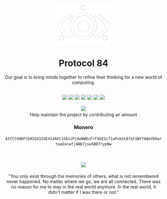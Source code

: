 <div align="center">
  <img src="logo-1.png" width=180">
  <h1>Protocol 84</h1>
  <p>Our goal is to bring minds together to refine their thinking for a new world of computing.</p>
</div>
<br>
<div align="center">
  <img src="https://readme-components.vercel.app/api?component=logo&logo=c&text=false&fill=black&textfill=white&">
  <img src="https://readme-components.vercel.app/api?component=logo&logo=cplusplus&text=false&fill=black&textfill=white&">
  <img src="https://readme-components.vercel.app/api?component=logo&logo=vim&text=false&fill=black&textfill=white&">
  <img src="https://readme-components.vercel.app/api?component=logo&logo=neovim&text=false&fill=black&textfill=white&">
  <img src="https://readme-components.vercel.app/api?component=logo&logo=qt&text=false&fill=black&textfill=white&">
  <img src="https://readme-components.vercel.app/api?component=logo&logo=webassembly&text=false&fill=black&textfill=white&">
  <img src="https://readme-components.vercel.app/api?component=logo&logo=linux&text=false&fill=black&textfill=white&">
</div>
<br>
<div align="center">
  <img src="https://github-readme-stats.vercel.app/api/top-langs?username=kardashev-0x&show_icons=true&include_all_commits=true&count_private=true&theme=apprentice&hide_border=true&bg_color=0D1117&layout=compact"/>
  <br>
  Help maintain the project by contributing an amount
  <h3>Monero</h3>
  <code>43fCtXH6FCb92GX32GE414AXt1SEniPjHeNWDcFrFXkEScf1aPxkSt87qtSWYfAQeVbhwrtaaEecwfjANb7jswSBD7rypNw</code>
</div>
<br>
<br>
<br>
<div align="center">
  <img src="https://i0.wp.com/drunkenanimeblog.com/wp-content/uploads/2017/07/1473031501_lain.gif" width="400">
  <br>
  <br>
  "You only exist through the memories of others, what is not remembered never happened. No matter where we go, we are all connected. There was no reason for me to stay in the real world anymore. In the real world, it didn't matter if I was there or not."
</div>
